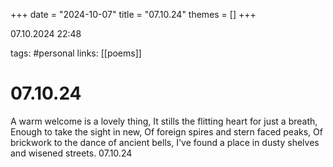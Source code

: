 +++
date = "2024-10-07"
title = "07.10.24"
themes = []
+++

07.10.2024 22:48

tags: #personal
links: [[poems]]

# 07.10.24

A warm welcome is a lovely thing,
It stills the flitting heart for just a breath,
Enough to take the sight in new,
Of foreign spires and stern faced peaks,
Of brickwork to the dance of ancient bells,
I've found a place in dusty shelves and wisened streets.
07.10.24


